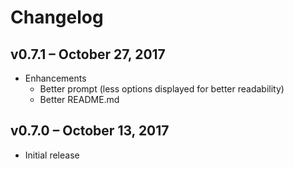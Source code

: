 # Changelog

## v0.7.1 – October 27, 2017

 * Enhancements
   * Better prompt (less options displayed for better readability)
   * Better README.md

## v0.7.0 – October 13, 2017

 * Initial release
